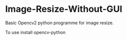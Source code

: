 # Image-Resize-Without-GUI
Basic Opencv2 python programme for image resize.

To use install opencv-python
